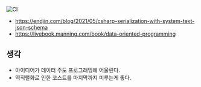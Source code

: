 ![CI](../../workflows/CI/badge.svg)

* https://endjin.com/blog/2021/05/csharp-serialization-with-system-text-json-schema
* https://livebook.manning.com/book/data-oriented-programming

## 생각
* 아이디어가 데이터 주도 프로그래밍에 어울린다.
* 역직렬화로 인한 코스트를 마지막까지 미루는게 좋다.

